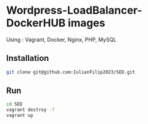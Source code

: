 # Wordpress-LoadBalancer-DockerHUB images

Using : Vagrant, Docker, Nginx, PHP, MySQL 

## Installation
```bash
git clone git@github.com:IulianFilip2023/SED.git
```

## Run
```bash
cd SED
vagrant destroy -f
vagrant up
```
